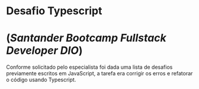 # Desafio Typescript 

# (*Santander Bootcamp Fullstack Developer DIO*)

Conforme solicitado pelo especialista foi dada uma lista de desafios previamente escritos em JavaScript, a tarefa era corrigir os erros e refatorar o código usando Typescript.

